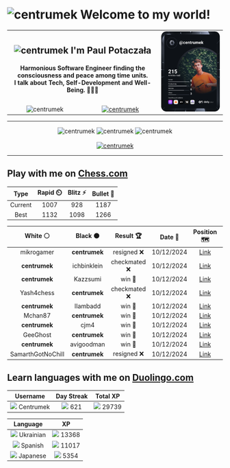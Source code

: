 <h1>
  <img
    src="https://emojis.slackmojis.com/emojis/images/1531849430/4246/blob-sunglasses.gif"
    width="30"
    alt="centrumek"
  />
  Welcome to my world!
</h1>

<table>
  <tbody>
    <tr>
      <td align="center" width="70%" colspan="2">
        <h2>
          <img
            src="https://raw.githubusercontent.com/MartinHeinz/MartinHeinz/master/wave.gif"
            width="30px"
            alt="centrumek"
          />
          I'm Paul Potaczała
        </h2>
        <h4>
          Harmonious Software Engineer finding the consciousness and peace among time units.
          <br/>
          I talk about Tech, Self-Development and Well-Being. 🌿🧘🚀
        </h4>
      </td>
      <td width="30%" rowspan="2">
        <a href="https://app.daily.dev/centrumek">
          <img
            src="./devcard.svg"
            alt="centrumek"
          />
        </a>
      </td>
    </tr>
    <tr align="center">
      <td>
        <img
          src="https://komarev.com/ghpvc/?username=centrumek&label=visitors&color=0e75b6&style=flat"
          alt="centrumek"
        >
      </td>
      <td>
        <a href="https://stackoverflow.com/users/14496012/centrumek">
          <img
            src="https://stackoverflow.com/users/flair/14496012.png?theme=dark"
            alt="centrumek"
          >
        </a>
      </td>
    </tr>
  </tbody>
</table>

---
<div align="center">
  <img 
    src="https://github-readme-stats.vercel.app/api?username=centrumek&show_icons=true&count_private=true&theme=dark&hide_border=true&hide=issues,contribs&bg_color=00000000"
    alt="centrumek"
  />
  <img
    src="https://github-readme-stats.vercel.app/api/top-langs/?username=centrumek&layout=compact&hide_border=true&theme=dark&bg_color=00000000&langs_count=6&exclude_repo=air-statistic-app"
    alt="centrumek"
  />
  <img 
    src="https://github-readme-streak-stats.herokuapp.com?user=centrumek&theme=dark&hide_border=true&background=FFFFFF00"
    alt="centrumek"
  />
  <br/>
  <br/>
  <a href="https://www.buymeacoffee.com/centrumek">
    <img
      src="https://cdn.buymeacoffee.com/buttons/v2/default-orange.png"
      height="50"
      width="210"
      alt="centrumek"
    />
  </a>
</div>

---

## Play with me on [Chess.com](https://www.chess.com/member/centrumek)

<div align="center">
<!--START_SECTION:chessStats-->
<!-- Automatically generated with https://github.com/Balastrong/chess-stats-action -->

| Type | Rapid ⏲️ | Blitz ⚡ | Bullet 🔫 |
|:---:|:---:|:---:|:---:|
| Current | 1007 | 928 | 1187 |
| Best | 1132 | 1098 | 1266 |

| White ⚪ | Black ⚫ | Result 🏆 | Date 📅 | Position 🗺️ | Type 🕕 |
|:---:|:---:|:---:|:---:|:---:|:---:|
| mikrogamer | **centrumek** | resigned ❌ | 10/12/2024 | <a href="http://www.ee.unb.ca/cgi-bin/tervo/fen.pl?select=8/3k1Q1p/4p3/4P3/4P1P1/2P5/6PK/8 b - -">Link</a> | Bullet |
| **centrumek** | ichbinklein | checkmated ❌ | 10/12/2024 | <a href="http://www.ee.unb.ca/cgi-bin/tervo/fen.pl?select=2kr3r/6pp/ppp1b3/2b2p2/5Pq1/2N2K2/PPP5/R1B1R3 w - -">Link</a> | Bullet |
| **centrumek** | Kazzsumi | win 🥇 | 10/12/2024 | <a href="http://www.ee.unb.ca/cgi-bin/tervo/fen.pl?select=8/5k2/5p2/1pK1b2r/1P6/8/8/r7 b - -">Link</a> | Bullet |
| Yash4chess | **centrumek** | checkmated ❌ | 10/12/2024 | <a href="http://www.ee.unb.ca/cgi-bin/tervo/fen.pl?select=8/7p/4R3/1k1R2p1/5p2/BP1K3P/P4P2/8 b - -">Link</a> | Bullet |
| **centrumek** | lIambadd | win 🥇 | 10/12/2024 | <a href="http://www.ee.unb.ca/cgi-bin/tervo/fen.pl?select=8/p7/4R3/8/3p3R/2k1p1K1/5rP1/8 b - -">Link</a> | Bullet |
| Mchan87 | **centrumek** | win 🥇 | 10/12/2024 | <a href="http://www.ee.unb.ca/cgi-bin/tervo/fen.pl?select=8/pp2k3/2p5/3p4/3P1N2/8/PP2KP2/1B6 w - -">Link</a> | Bullet |
| **centrumek** | cjm4 | win 🥇 | 10/12/2024 | <a href="http://www.ee.unb.ca/cgi-bin/tervo/fen.pl?select=2Q4k/2P3pp/8/P7/2p1r1P1/6K1/7P/8 b - -">Link</a> | Bullet |
| GeeGhost | **centrumek** | win 🥇 | 10/12/2024 | <a href="http://www.ee.unb.ca/cgi-bin/tervo/fen.pl?select=3r1r2/1Q1nk3/2B3p1/P1pPpp1p/2P1P2P/5P2/5P2/5RK1 w - -">Link</a> | Bullet |
| **centrumek** | avigoodman | win 🥇 | 10/12/2024 | <a href="http://www.ee.unb.ca/cgi-bin/tervo/fen.pl?select=5k2/1R4pp/p2b1n2/3p1K2/P7/1r6/2R3PP/8 b - -">Link</a> | Bullet |
| SamarthGotNoChill | **centrumek** | resigned ❌ | 10/12/2024 | <a href="http://www.ee.unb.ca/cgi-bin/tervo/fen.pl?select=2Q5/N6k/8/8/4P2K/5PR1/P7/8 b - -">Link</a> | Bullet |

<!--END_SECTION:chessStats-->
</div>

## Learn languages with me on [Duolingo.com](https://www.duolingo.com/profile/Centrumek)

<div align="center">
<!--START_SECTION:duolingoStats-->
<!-- Automatically generated with https://github.com/centrumek/duolingo-readme-stats-->

| Username | Day Streak | Total XP |
|:---:|:---:|:---:|
| <img src="https://raw.githubusercontent.com/centrumek/duolingo-readme-stats/main/assets/duolingo.png" height="12"> Centrumek | <img src="https://raw.githubusercontent.com/centrumek/duolingo-readme-stats/main/assets/streakinactive.svg" height="12"> 621 | <img src="https://raw.githubusercontent.com/centrumek/duolingo-readme-stats/main/assets/xp.svg" height="12"> 29739 | <img src="https://raw.githubusercontent.com/centrumek/duolingo-readme-stats/main/assets/xp.svg" height="12"> 0 |

| Language | XP |
|:---:|:---:|
| <img src="https://raw.githubusercontent.com/centrumek/duolingo-readme-stats/main/assets/langs/ukrainian.svg" height="12"> Ukrainian | <img src="https://raw.githubusercontent.com/centrumek/duolingo-readme-stats/main/assets/xp.svg" height="12"> 13368 |
| <img src="https://raw.githubusercontent.com/centrumek/duolingo-readme-stats/main/assets/langs/spanish.svg" height="12"> Spanish | <img src="https://raw.githubusercontent.com/centrumek/duolingo-readme-stats/main/assets/xp.svg" height="12"> 11017 |
| <img src="https://raw.githubusercontent.com/centrumek/duolingo-readme-stats/main/assets/langs/japanese.svg" height="12"> Japanese | <img src="https://raw.githubusercontent.com/centrumek/duolingo-readme-stats/main/assets/xp.svg" height="12"> 5354 |

<!--END_SECTION:duolingoStats-->
</div>
<!--
**centrumek/centrumek** is a ✨ _special_ ✨ repository because its `README.md` (this file) appears on your GitHub profile.

Here are some ideas to get you started:

- 🔭 I’m currently working on ...
- 🌱 I’m currently learning ...
- 👯 I’m looking to collaborate on ...
- 🤔 I’m looking for help with ...
- 💬 Ask me about ...
- 📫 How to reach me: ...
- 😄 Pronouns: ...
- ⚡ Fun fact: ...
-->
